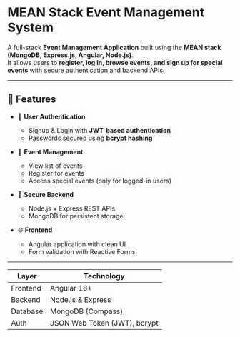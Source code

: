 # MEAN Stack Event Management System

A full-stack **Event Management Application** built using the **MEAN stack (MongoDB, Express.js, Angular, Node.js)**.  
It allows users to **register, log in, browse events, and sign up for special events** with secure authentication and backend APIs.

---

## 🚀 Features

- 👥 **User Authentication**
  - Signup & Login with **JWT-based authentication**
  - Passwords secured using **bcrypt hashing**

- 📅 **Event Management**
  - View list of events
  - Register for events
  - Access special events (only for logged-in users)

- 🔐 **Secure Backend**
  - Node.js + Express REST APIs
  - MongoDB for persistent storage

- 🌐 **Frontend**
  - Angular application with clean UI
  - Form validation with Reactive Forms

---



| Layer       | Technology |
|-------------|------------|
| Frontend    | Angular 18+ |
| Backend     | Node.js & Express |
| Database    | MongoDB (Compass) |
| Auth        | JSON Web Token (JWT), bcrypt |

